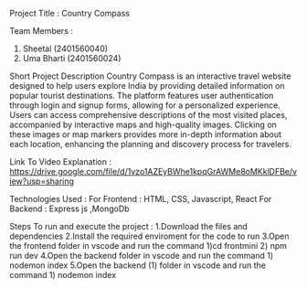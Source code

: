  Project Title : Country Compass
 
 Team Members : 
 1. Sheetal (2401560040)
 2. Uma Bharti (2401560024)

Short Project Description
Country Compass is an interactive travel website designed to help users explore India by providing detailed information on popular tourist destinations. The platform features user authentication through login and signup forms, allowing for a personalized experience. Users can access comprehensive descriptions of the most visited places, accompanied by interactive maps and high-quality images. Clicking on these images or map markers provides more in-depth information about each location, enhancing the planning and discovery process for travelers.

Link To Video Explanation : https://drive.google.com/file/d/1vzo1AZEyBWhe1kpqGrAWMe8oMKklDFBe/view?usp=sharing

Technologies Used :
For Frontend :
HTML, CSS, Javascript, React 
For Backend :
Express js ,MongoDb

Steps To run and execute the project :
1.Download the files and dependencies
2.Install the required enviroment for the code to run
3.Open the frontend folder in vscode and run the command 1)cd frontmini 2) npm run dev
4.Open the backend folder in vscode and run the command 1) nodemon index
5.Open the backend (1) folder in vscode and run the command 1) nodemon index







